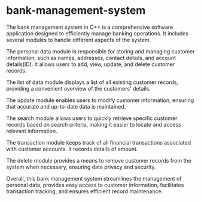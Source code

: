 # bank-management-system
The bank management system in C++ is a comprehensive software application designed to efficiently manage banking operations. It includes several modules to
handle different aspects of the system.

The personal data module is responsible for storing and managing customer information, such as names, addresses, 
contact details, and account details(ID). It allows users to add, view, update, and delete customer records.

The list of data module displays a list of all existing customer records, providing a convenient overview of the customers' details.

The update module enables users to modify customer information, ensuring that accurate and up-to-date data is maintained.

The search module allows users to quickly retrieve specific customer records based on search criteria, 
making it easier to locate and access relevant information.

The transaction module keeps track of all financial transactions associated with customer accounts. It records details of
amount.

The delete module provides a means to remove customer records from the system when necessary, ensuring data privacy and security.

Overall, this bank management system streamlines the management of personal data, provides easy access to customer information, 
facilitates transaction tracking, and ensures efficient record maintenance.

